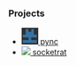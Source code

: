 <h3>Projects</h3>

<ul>
  <li>
    <a href="https://github.com/brenw0rth/pync">
      <img src="https://raw.githubusercontent.com/brenw0rth/pync/main/identicon.png" width=30>
      pync
    </a>
  </li>
  
  <li>
    <a href="https://github.com/brenw0rth/socketrat">
      <img src="https://raw.githubusercontent.com/brenw0rth/socketrat/main/identicon.png" width=30>
      socketrat
    </a>
  </li>
</ul>
